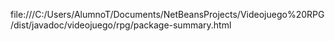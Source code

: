 file:///C:/Users/AlumnoT/Documents/NetBeansProjects/Videojuego%20RPG/dist/javadoc/videojuego/rpg/package-summary.html

